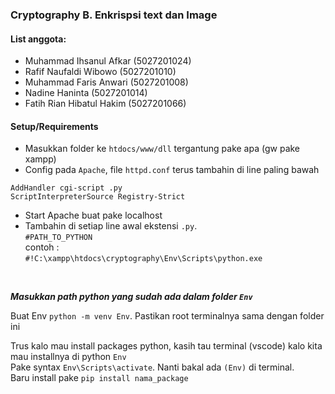 ### Cryptography B. Enkrispsi text dan Image

#### List anggota:

- Muhammad Ihsanul Afkar (5027201024)
- Rafif Naufaldi Wibowo (5027201010)
- Muhammad Faris Anwari (5027201008)
- Nadine Haninta (5027201014)
- Fatih Rian Hibatul Hakim (5027201066)

#### Setup/Requirements

- Masukkan folder ke `htdocs/www/dll` tergantung pake apa (gw pake xampp)
- Config pada `Apache`, file `httpd.conf` terus tambahin di line paling bawah 

```
AddHandler cgi-script .py 
ScriptInterpreterSource Registry-Strict
```

- Start Apache buat pake localhost
- Tambahin di setiap line awal ekstensi `.py`. <br>
`#PATH_TO_PYTHON` <br>
contoh : <br>
`#!C:\xampp\htdocs\cryptography\Env\Scripts\python.exe`
<br>

***Masukkan path python yang sudah ada dalam folder `Env`***

Buat Env `python -m venv Env`. Pastikan root terminalnya sama dengan folder ini

Trus kalo mau install packages python, kasih tau terminal (vscode) kalo kita mau installnya di python `Env` <br>
Pake syntax `Env\Scripts\activate`. Nanti bakal ada `(Env)` di terminal. <br>
Baru install pake `pip install nama_package`
